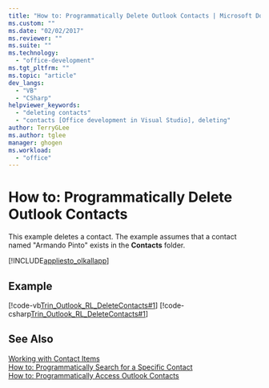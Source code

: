 ```yaml
---
title: "How to: Programmatically Delete Outlook Contacts | Microsoft Docs"
ms.custom: ""
ms.date: "02/02/2017"
ms.reviewer: ""
ms.suite: ""
ms.technology: 
  - "office-development"
ms.tgt_pltfrm: ""
ms.topic: "article"
dev_langs: 
  - "VB"
  - "CSharp"
helpviewer_keywords: 
  - "deleting contacts"
  - "contacts [Office development in Visual Studio], deleting"
author: TerryGLee
ms.author: tglee
manager: ghogen
ms.workload: 
  - "office"
---
```

# How to: Programmatically Delete Outlook Contacts
  This example deletes a contact. The example assumes that a contact named "Armando Pinto" exists in the **Contacts** folder.  
  
 [!INCLUDE[appliesto_olkallapp](../vsto/includes/appliesto-olkallapp-md.md)]  
  
## Example  
 [!code-vb[Trin_Outlook_RL_DeleteContacts#1](../vsto/codesnippet/VisualBasic/Trin_Outlook_RL_DeleteContacts/thisaddin.vb#1)]
 [!code-csharp[Trin_Outlook_RL_DeleteContacts#1](../vsto/codesnippet/CSharp/Trin_Outlook_RL_DeleteContacts/thisaddin.cs#1)]  
  
## See Also  
 [Working with Contact Items](../vsto/working-with-contact-items.md)   
 [How to: Programmatically Search for a Specific Contact](../vsto/how-to-programmatically-search-for-a-specific-contact.md)   
 [How to: Programmatically Access Outlook Contacts](../vsto/how-to-programmatically-access-outlook-contacts.md)  
  
  